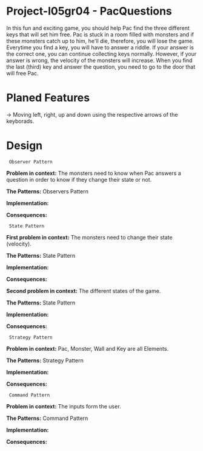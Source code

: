 # Project-l05gr04 - PacQuestions

In this fun and exciting game, you should help Pac find the three different keys that will set him free. Pac is stuck in a room filled with monsters and if these
monsters catch up to him,  he'll die, therefore, you will lose the game. Everytime you find a key, you will have to answer a riddle. If your answer is the correct
one, you can continue collecting keys normally. However, if your answer is wrong, the velocity of the monsters will increase. When you find the last (third) 
key and answer the question, you need to go to the door that will free Pac.

# Planed Features

-> Moving left, right, up and down using the respective arrows of the keyborads.

# Design

     Observer Pattern
**Problem in context:** The monsters need to know when Pac answers a question in order to know if they change their state or not.

**The Patterns:** Observers Pattern

**Implementation:**

**Consequences:**
   
     State Pattern

**First problem in context:** The monsters need to change their state (velocity).

**The Patterns:** State Pattern

**Implementation:**

**Consequences:**


**Second problem in context:** The different states of the game.

**The Patterns:** State Pattern

**Implementation:**

**Consequences:**

     Strategy Pattern
     
**Problem in context:** Pac, Monster, Wall and Key are all Elements.

**The Patterns:** Strategy Pattern

**Implementation:**

**Consequences:**
 
     Command Pattern
        
**Problem in context:** The inputs form the user.

**The Patterns:** Command Pattern

**Implementation:**

**Consequences:**
     

